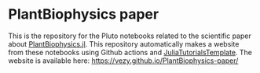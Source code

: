 # PlantBiophysics paper

This is the repository for the Pluto notebooks related to the scientific paper about [PlantBiophysics.jl](https://github.com/VEZY/PlantBiophysics.jl).
This repository automatically makes a website from these notebooks using Github actions and [JuliaTutorialsTemplate](https://github.com/rikhuijzer/JuliaTutorialsTemplate).
The website is available here: https://vezy.github.io/PlantBiophysics-paper/
